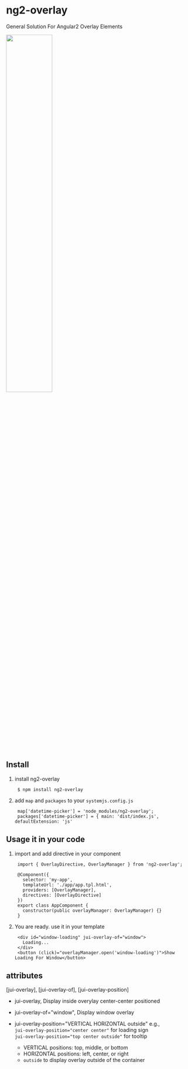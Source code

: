 # ng2-overlay
General Solution For Angular2 Overlay Elements

<a href="https://plnkr.co/edit/Yq78qE?p=preview">
  <img src="http://i.imgur.com/0qcxg8X.png" width="50% border="1" />
</a>

## Install

1. install ng2-overlay

        $ npm install ng2-overlay

2. add `map` and `packages` to your `systemjs.config.js`

        map['datetime-picker'] = 'node_modules/ng2-overlay';
        packages['datetime-picker'] = { main: 'dist/index.js', defaultExtension: 'js' 

## Usage it in your code

1. import and add directive in your component

        import { OverlayDirective, OverlayManager } from 'ng2-overlay';

        @Component({
          selector: 'my-app',
          templateUrl: './app/app.tpl.html',
          providers: [OverlayManager],
          directives: [OverlayDirective]
        })
        export class AppComponent {
          constructor(public overlayManager: OverlayManager) {}
        }


2. You are ready. use it in your template

        <div id="window-loading" jui-overlay-of="window">
          Loading...
        </div>
        <button (click)="overlayManager.open('window-loading')">Show Loading For Window</button>


## attributes
  [jui-overlay], [jui-overlay-of], [jui-overlay-position]

  * jui-overlay, Display inside overylay center-center positioned
  * jui-overlay-of="window", Display window overlay
  * jui-overlay-position="VERTICAL HORIZONTAL outside"
     e.g.,   
     `jui-overlay-position="center center"` for loading sign  
     `jui-overlay-position="top center outside"` for tooltip  

     * VERTICAL positions: top,  middle, or bottom
     * HORIZONTAL positions: left,  center, or right
     * `outside` to display overlay outside of the container

